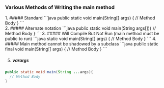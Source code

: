 ### Various Methods of Writing the main method
<div>
1. ##### Standard
```java
public static void main(String[] args) {
    // Method Body
}
```
</div>
2. ##### Alternate notation
```java
public static void main(String args[]){
    // Method Body
}
```
3. ##### Will Compile But Not Run (main method must be public to run)
```java
static void main(String[] args) {
    // Method Body
}
```
4. ##### Main method cannot be shadowed by a subclass
```java
public static final void main(String[] args) {
    // Method Body
}
```

5. ##### varargs
```java
public static void main(String ...args){
  // Method Body
}
```

